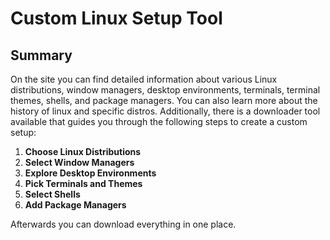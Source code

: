 # Custom Linux Setup Tool

## Summary

On the site you can find detailed information about various Linux distributions, window managers, desktop environments, terminals, terminal themes, shells, and package managers.
You can also learn more about the history of linux and specific distros.
Additionally, there is a downloader tool available that guides you through the following steps to create a custom setup:

1. **Choose Linux Distributions**
2. **Select Window Managers**
3. **Explore Desktop Environments**
4. **Pick Terminals and Themes**
5. **Select Shells**
6. **Add Package Managers**

Afterwards you can download everything in one place.
